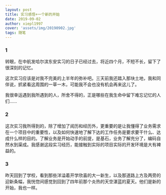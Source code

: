 ```yaml
---
layout: post
title: 实习感悟+一个新的开始
date: 2019-09-02
author: xiepl1997
cover: 'assets/img/20190902.jpg'
tags: 随笔
---
```


### 1
转眼，在中航发哈尔滨东安实习的日子已经过去，将近四个月，不短不长，留下了很深刻的记忆。  

这次实习应该是对我不完美的上半年的弥补吧。三天前我还踏入那块土地，我和同伴说，抓紧看这周围的一草一木，可能我不会也没有机会再来这儿了。  

我很幸运遇到我所遇到的人，所舍不得的，正是哪些在我生命中留下难忘记忆的人们……  

### 2
这次实习我所得到的，除了增加了阅历和经历外，更重要的是让我懂得了业务需求在一个项目中的重要性，以及如何快速地了解下达的工作任务是要求要干什么、达成什么样的目的。了解业务是开始动手的前提，是基石，业务了解充分了，编码自然水到渠成。我感谢这段实习经历，能接触到实际的项目实际的开发环境是大有裨益的。  

### 3
昨天回到了学校，看到那些洋溢着开学欣喜的大一新生，以及那道路上方及两旁的迎新条幅，我恍惚间感觉到回到了四年前那个炎热的天空湛蓝的夏天。他们是新的开始，我也一样。